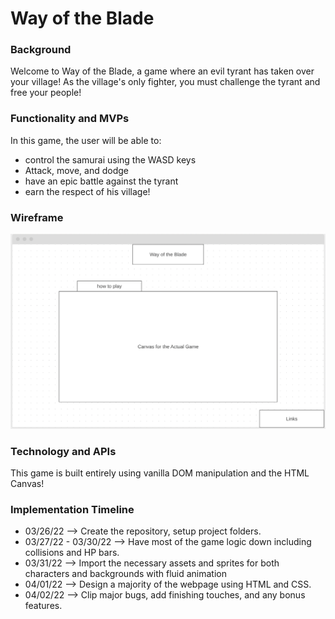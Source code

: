 # Way of the Blade


### Background
Welcome to Way of the Blade, a game where an evil tyrant has taken over your village! As the village's only fighter, you must challenge the tyrant and free your people!

### Functionality and MVPs
In this game, the user will be able to:
  * control the samurai using the WASD keys
  * Attack, move, and dodge
  * have an epic battle against the tyrant
  * earn the respect of his village!
### Wireframe
![](/assets/initial_wireframe.png)
### Technology and APIs
  This game is built entirely using vanilla DOM manipulation and the HTML Canvas!

### Implementation Timeline
  * 03/26/22 --> Create the repository, setup project folders. 
  * 03/27/22 - 03/30/22 --> Have most of the game logic down including collisions and HP bars.
  * 03/31/22 --> Import the necessary assets and sprites for both characters and backgrounds with fluid animation
  * 04/01/22 --> Design a majority of the webpage using HTML and CSS.
  * 04/02/22 --> Clip major bugs, add finishing touches, and any bonus features.
